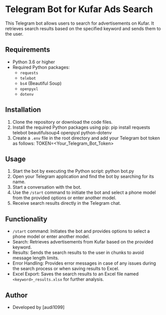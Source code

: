 # Telegram Bot for Kufar Ads Search

This Telegram bot allows users to search for advertisements on Kufar. It retrieves search results based on the specified keyword and sends them to the user.

## Requirements
- Python 3.6 or higher
- Required Python packages:
  - `requests`
  - `telebot`
  - `bs4` (Beautiful Soup)
  - `openpyxl`
  - `dotenv`

## Installation
1. Clone the repository or download the code files.
2. Install the required Python packages using pip:
pip install requests telebot beautifulsoup4 openpyxl python-dotenv
3. Create a `.env` file in the root directory and add your Telegram bot token as follows:
TOKEN=<Your_Telegram_Bot_Token>

## Usage
1. Start the bot by executing the Python script:
python bot.py
2. Open your Telegram application and find the bot by searching for its name.
3. Start a conversation with the bot.
4. Use the `/start` command to initiate the bot and select a phone model from the provided options or enter another model.
5. Receive search results directly in the Telegram chat.

## Functionality
- `/start` command: Initiates the bot and provides options to select a phone model or enter another model.
- Search: Retrieves advertisements from Kufar based on the provided keyword.
- Results: Sends the search results to the user in chunks to avoid message length limits.
- Error Handling: Provides error messages in case of any issues during the search process or when saving results to Excel.
- Excel Export: Saves the search results to an Excel file named `<keyword>_results.xlsx` for further analysis.

## Author
- Developed by [audi1099]

